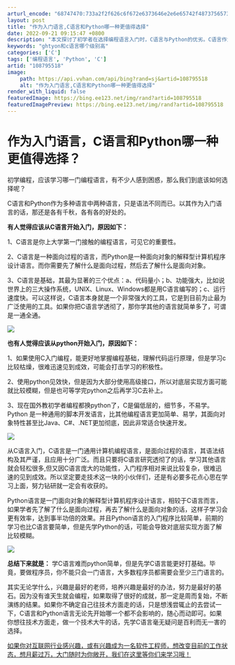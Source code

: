 ```yaml
---
arturl_encode: "68747470:733a2f2f626c6f672e6373646e2e6e65742f4873756573682f:61727469636c652f64657461696c732f313038373935353138"
layout: post
title: "作为入门语言,C语言和Python哪一种更值得选择"
date: 2022-09-21 09:15:47 +0800
description: "本文探讨了初学者在选择编程语言入门时，C语言与Python的优劣。C语言作为面向过程的语言，是许多操"
keywords: "ghtyon和c语言哪个级别高"
categories: ['C']
tags: ['编程语言', 'Python', 'C']
artid: "108795518"
image:
    path: https://api.vvhan.com/api/bing?rand=sj&artid=108795518
    alt: "作为入门语言,C语言和Python哪一种更值得选择"
render_with_liquid: false
featuredImage: https://bing.ee123.net/img/rand?artid=108795518
featuredImagePreview: https://bing.ee123.net/img/rand?artid=108795518
---
```


# 作为入门语言，C语言和Python哪一种更值得选择？

初学编程，应该学习哪一门编程语言，有不少人感到困惑，那么我们到底该如何选择呢？

C语言和Python作为多种语言中两种语言，只是语法不同而已。以其作为入门语言的话，那还是各有千秋，各有各的好处的。

**有人觉得应该从C语言开始入门，原因如下：**

1、C语言是你上大学第一门接触的编程语言，可见它的重要性。

2、C语言是一种面向过程的语言，而Python是一种面向对象的解释型计算机程序设计语言。而你需要先了解什么是面向过程，然后去了解什么是面向对象。

3、C语言是基础，其最为显著的三个优点：a、代码量小；b、功能强大，比如说世界上的三大操作系统，UNIX、Linux、Windows都是用C语言编写的；c、运行速度快。可以这样说，C语言本身就是一个非常强大的工具，它是到目前为止最为广泛使用的工具。如果你把C语言学透彻了，那你学其他的语言就简单多了，可谓是一通全通。

![](https://i-blog.csdnimg.cn/blog_migrate/818b2116bae64ff677e49d473660f519.png)

**也有人觉得应该从python开始入门，原因如下：**

1、如果使用C入门编程，能更好地掌握编程基础，理解代码运行原理，但是学习c比较枯燥，很难迅速见到成效，可能会打击学习的积极性。

2、使用python见效快，但是因为大部分使用高级接口，所以对底层实现方面可能就比较模糊，但是也可等学完python之后再学习C去补上。

3、现在国外教初学者编程都换python了，C是偏低层的，细节多，不易学。Python 是一种通用的脚本开发语言，比其他编程语言更加简单、易学，其面向对象特性甚至比Java、C#、.NET更加彻底，因此非常适合快速开发。

![](https://i-blog.csdnimg.cn/blog_migrate/abfa55c5d5ae852e3afd3251ff2ee719.png)

从C语言入门，C语言是一门通用计算机编程语言，是面向过程的语言，其语法结构及其严谨，且应用十分广泛。而且只要将C语言研究透彻了的话，学习其他语言就会轻松很多,但又因C语言庞大的功能性，入门程序相对来说比较复杂，很难迅速的见到成效。所以坚定要走技术这一块的小伙伴们，还是有必要多花点心思在学习上面，努力钻研就一定会有收获的。

Python语言是一门面向对象的解释型计算机程序设计语言，相较于C语言而言，如果学者先了解了什么是面向过程，再去了解什么是面向对象的话，这样子学习会更有效率，达到事半功倍的效果。并且Python语言的入门程序比较简单，前期的学习也比C语言要简单，但是先学Python的话，可能会导致对底层实现方面了解比较模糊。

![](https://i-blog.csdnimg.cn/blog_migrate/75d4c0992b3f848e4fe2db605bc0e504.png)

**总结下来就是：**
学C语言难而python简单，但是先学C语言能更好打基础。毕竟，要做程序员，你不能只会一门语言，大多数程序员都需要会至少三门语言的。

其实无论学什么，兴趣是最好的老师，培养兴趣是最好的办法，努力是最好的基石。因为没有谁天生就会编程，如果取得了很好的成就，那一定是周而复始，不断演练的结果。如果你不确定自己往技术方面走的话，只是想浅尝辄止的去尝试一下，C语言和Python语言无论先开始哪一个都不会影响的，随心而动即可。如果你想往技术方面走，做一个技术大牛的话，先学C语言毫无疑问是百利而无一害的选择。

[如果你对互联网行业感兴趣，或有兴趣成为一名软件工程师，想改变目前的工作状态，想月薪过万，大门随时为你敞开，我们在这里等你们来学习哦！](https://jq.qq.com/?_wv=1027&k=GZfjWPIX)